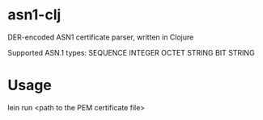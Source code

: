 # asn1-clj
DER-encoded ASN1 certificate parser, written in Clojure

Supported ASN.1 types:
SEQUENCE
INTEGER
OCTET STRING
BIT STRING

# Usage
lein run \<path to the PEM certificate file\>

